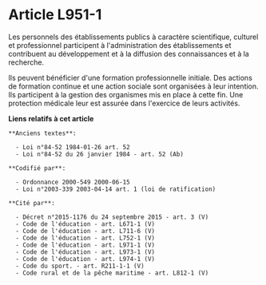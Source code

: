 # Article L951-1

Les personnels des établissements publics à caractère scientifique, culturel et professionnel participent à l'administration
des établissements et contribuent au développement et à la diffusion des connaissances et à la recherche.

Ils peuvent bénéficier d'une formation professionnelle initiale. Des actions de formation continue et une action sociale sont
organisées à leur intention. Ils participent à la gestion des organismes mis en place à cette fin. Une protection médicale
leur est assurée dans l'exercice de leurs activités.

**Liens relatifs à cet article**

	**Anciens textes**:

	  - Loi n°84-52 1984-01-26 art. 52
	  - Loi n°84-52 du 26 janvier 1984 - art. 52 (Ab)

	**Codifié par**:

	  - Ordonnance 2000-549 2000-06-15
	  - Loi n°2003-339 2003-04-14 art. 1 (loi de ratification)

	**Cité par**:

	  - Décret n°2015-1176 du 24 septembre 2015 - art. 3 (V)
	  - Code de l'éducation - art. L671-1 (V)
	  - Code de l'éducation - art. L711-6 (V)
	  - Code de l'éducation - art. L752-1 (V)
	  - Code de l'éducation - art. L971-1 (V)
	  - Code de l'éducation - art. L973-1 (V)
	  - Code de l'éducation - art. L974-1 (V)
	  - Code du sport. - art. R211-1-1 (V)
	  - Code rural et de la pêche maritime - art. L812-1 (V)
